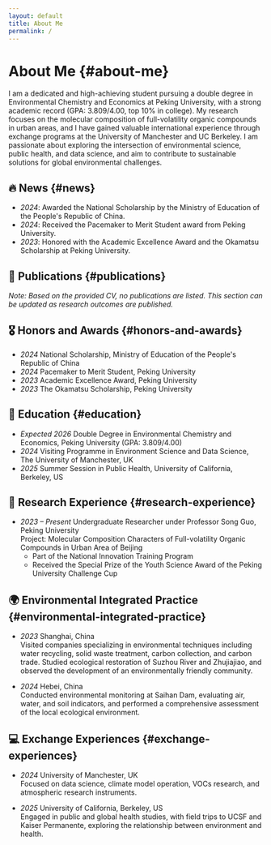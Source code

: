 ```yaml
---
layout: default
title: About Me
permalink: /
---
```


# About Me {#about-me}

I am a dedicated and high-achieving student pursuing a double degree in Environmental Chemistry and Economics at Peking University, with a strong academic record (GPA: 3.809/4.00, top 10% in college). My research focuses on the molecular composition of full-volatility organic compounds in urban areas, and I have gained valuable international experience through exchange programs at the University of Manchester and UC Berkeley. I am passionate about exploring the intersection of environmental science, public health, and data science, and aim to contribute to sustainable solutions for global environmental challenges.

## 🔥 News {#news}
- *2024*: Awarded the National Scholarship by the Ministry of Education of the People's Republic of China.
- *2024*: Received the Pacemaker to Merit Student award from Peking University.
- *2023*: Honored with the Academic Excellence Award and the Okamatsu Scholarship at Peking University.

## 📝 Publications {#publications}
*Note: Based on the provided CV, no publications are listed. This section can be updated as research outcomes are published.*

## 🎖 Honors and Awards {#honors-and-awards}
- *2024* National Scholarship, Ministry of Education of the People's Republic of China
- *2024* Pacemaker to Merit Student, Peking University
- *2023* Academic Excellence Award, Peking University
- *2023* The Okamatsu Scholarship, Peking University

## 📖 Education {#education}
- *Expected 2026* Double Degree in Environmental Chemistry and Economics, Peking University (GPA: 3.809/4.00)
- *2024* Visiting Programme in Environment Science and Data Science, The University of Manchester, UK
- *2025* Summer Session in Public Health, University of California, Berkeley, US

## 🔬 Research Experience {#research-experience}
- *2023 – Present* Undergraduate Researcher under Professor Song Guo, Peking University  
  Project: Molecular Composition Characters of Full-volatility Organic Compounds in Urban Area of Beijing  
  - Part of the National Innovation Training Program  
  - Received the Special Prize of the Youth Science Award of the Peking University Challenge Cup

## 🌍 Environmental Integrated Practice {#environmental-integrated-practice}
- *2023* Shanghai, China  
  Visited companies specializing in environmental techniques including water recycling, solid waste treatment, carbon collection, and carbon trade. Studied ecological restoration of Suzhou River and Zhujiajiao, and observed the development of an environmentally friendly community.
  
- *2024* Hebei, China  
  Conducted environmental monitoring at Saihan Dam, evaluating air, water, and soil indicators, and performed a comprehensive assessment of the local ecological environment.

## 💻 Exchange Experiences {#exchange-experiences}
- *2024* University of Manchester, UK  
  Focused on data science, climate model operation, VOCs research, and atmospheric research instruments.

- *2025* University of California, Berkeley, US  
  Engaged in public and global health studies, with field trips to UCSF and Kaiser Permanente, exploring the relationship between environment and health.
